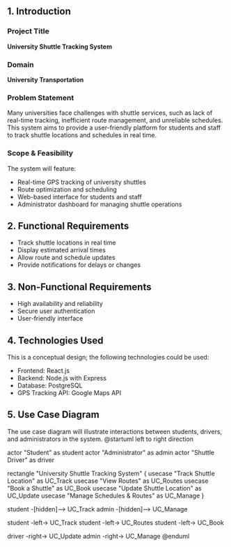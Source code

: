 ## 1. Introduction
### Project Title
**University Shuttle Tracking System**

### Domain
**University Transportation**

### Problem Statement
Many universities face challenges with shuttle services, such as lack of real-time tracking, inefficient route management, and unreliable schedules. This system aims to provide a user-friendly platform for students and staff to track shuttle locations and schedules in real time.

### Scope & Feasibility
The system will feature:
- Real-time GPS tracking of university shuttles
- Route optimization and scheduling
- Web-based interface for students and staff
- Administrator dashboard for managing shuttle operations

## 2. Functional Requirements
- Track shuttle locations in real time
- Display estimated arrival times
- Allow route and schedule updates
- Provide notifications for delays or changes

## 3. Non-Functional Requirements
- High availability and reliability
- Secure user authentication
- User-friendly interface

## 4. Technologies Used
This is a conceptual design; the following technologies could be used:
- Frontend: React.js
- Backend: Node.js with Express
- Database: PostgreSQL
- GPS Tracking API: Google Maps API

## 5. Use Case Diagram
The use case diagram will illustrate interactions between students, drivers, and administrators in the system.
@startuml
left to right direction

actor "Student" as student
actor "Administrator" as admin
actor "Shuttle Driver" as driver

rectangle "University Shuttle Tracking System" {
    usecase "Track Shuttle Location" as UC_Track
    usecase "View Routes" as UC_Routes
    usecase "Book a Shuttle" as UC_Book
    usecase "Update Shuttle Location" as UC_Update
    usecase "Manage Schedules & Routes" as UC_Manage
}

student -[hidden]--> UC_Track
admin -[hidden]--> UC_Manage

student -left-> UC_Track
student -left-> UC_Routes
student -left-> UC_Book

driver -right-> UC_Update
admin -right-> UC_Manage
@enduml

